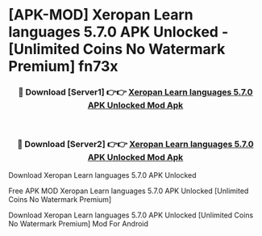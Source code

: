# [APK-MOD] Xeropan  Learn languages 5.7.0 APK Unlocked - [Unlimited Coins No Watermark Premium] fn73x



<div align="center">
<h3>🔴 Download [Server1] 👉👉 <a href="https://momento.my/?title=Xeropan__Learn_languages_5.7.0_APK_Unlocked">Xeropan  Learn languages 5.7.0 APK Unlocked Mod Apk</a></h3><br>

<h3>🔴 Download [Server2] 👉👉 <a href="https://momento.my/?title=Xeropan__Learn_languages_5.7.0_APK_Unlocked">Xeropan  Learn languages 5.7.0 APK Unlocked Mod Apk</a></h3>
</div>



Download Xeropan  Learn languages 5.7.0 APK Unlocked 

Free APK MOD Xeropan  Learn languages 5.7.0 APK Unlocked [Unlimited Coins No Watermark Premium]

Download Xeropan  Learn languages 5.7.0 APK Unlocked [Unlimited Coins No Watermark Premium] Mod For Android
